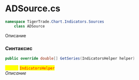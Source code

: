 
# ADSource.cs
```csharp
namespace TigerTrade.Chart.Indicators.Sources  
    class ADSource
```

Описание

### Синтаксис
```csharp
public override double[] GetSeries(IndicatorsHelper helper)
```

<mark style="color:yellow;">**`helper`**</mark> <mark style="color:red;">`IndicatorsHelper`</mark>  
 *Описание*  
  

                    
                    